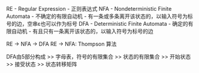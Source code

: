 RE  - Regular Expression               - 正则表达式 
NFA - Nondeterministic Finite Automata - 不确定的有限自动机 - 有一条或多条离开该状态的，以输入符号为标号的边，空串ε也可以作为标号
DFA - Deterministic Finite Automata    - 确定的有限自动机   - 有且只有一条离开该状态的，以输入符号为标号的边

RE -> NFA -> DFA
RE -> NFA: Thompson 算法

DFA由5部分构成
	>> 字母表，符号的有限集合
	>> 状态的有限集合
	>> 开始状态
	>> 接受状态
	>> 状态转移矩阵

